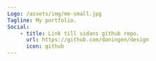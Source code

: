 ```yaml
---
Logo: /assets/img/me-small.jpg
Tagline: My portfolio.
Social:
    - title: Link till sidans github repo.
      url: https://github.com/daningen/design
      icon: github
---
```

